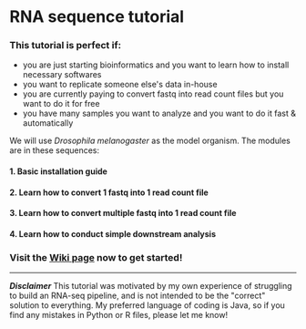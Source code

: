 # RNA sequence tutorial

### This tutorial is perfect if:

* you are just starting bioinformatics and you want to learn how to install necessary softwares
* you want to replicate someone else's data in-house
* you are currently paying to convert fastq into read count files but you want to do it for free
* you have many samples you want to analyze and you want to do it fast & automatically

We will use *Drosophila melanogaster* as the model organism. The modules are in these sequences:

#### 1. Basic installation guide
#### 2. Learn how to convert 1 fastq into 1 read count file
#### 3. Learn how to convert multiple fastq into 1 read count file
#### 4. Learn how to conduct simple downstream analysis


### Visit the [Wiki page](https://github.com/naoto-hikawa/RNAseq_tutorial/wiki) now to get started!

***
***Disclaimer***
This tutorial was motivated by my own experience of struggling to build an RNA-seq pipeline, and is not intended to be the "correct" solution to everything. My preferred language of coding is Java, so if you find any mistakes in Python or R files, please let me know! 
